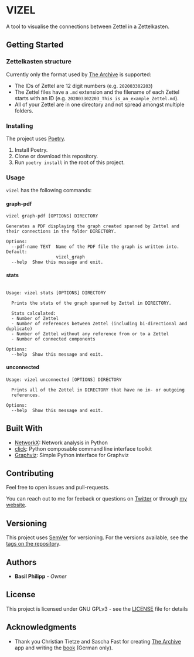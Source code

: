 # VIZEL

A tool to visualise the connections between Zettel in a Zettelkasten.

## Getting Started


### Zettelkasten structure

Currently only the format used by
[The Archive](https://zettelkasten.de/the-archive/) is supported:

* The IDs of Zettel are 12 digit numbers (e.g. `202003302203`)
* The Zettel files have a `.md` extension and the filename of each
  Zettel starts with an ID (e.g.
  `202003302203_This_is_an_example_Zettel.md`).
* All of your Zettel are in one directory and not spread amongst
  multiple folders.

### Installing

The project uses [Poetry](https://python-poetry.org/).

1. Install Poetry.
2. Clone or download this repository.
3. Run `poetry install` in the root of this project.

### Usage

`vizel` has the following commands:


#### graph-pdf
```
vizel graph-pdf [OPTIONS] DIRECTORY

Generates a PDF displaying the graph created spanned by Zettel and their connections in the folder DIRECTORY.

Options:
  --pdf-name TEXT  Name of the PDF file the graph is written into. Default:
                   vizel_graph
  --help  Show this message and exit.
```

#### stats
```

Usage: vizel stats [OPTIONS] DIRECTORY

  Prints the stats of the graph spanned by Zettel in DIRECTORY.

  Stats calculated:
  - Number of Zettel
  - Number of references between Zettel (including bi-directional and duplicate)
  - Number of Zettel without any reference from or to a Zettel
  - Number of connected components
  
Options:
  --help  Show this message and exit.
```

#### unconnected
```
Usage: vizel unconnected [OPTIONS] DIRECTORY

  Prints all of the Zettel in DIRECTORY that have no in- or outgoing
  references.

Options:
  --help  Show this message and exit.
```

## Built With

* [NetworkX](https://networkx.github.io/): Network analysis in Python
* [click](https://click.palletsprojects.com): Python composable command line interface toolkit
* [Graphviz](https://github.com/xflr6/graphviz): Simple Python interface for Graphviz

## Contributing

Feel free to open issues and pull-requests.

You can reach out to me for feeback or questions on
[Twitter](https://twitter.com/BasilPH) or through
[my website](https://interdimensional-television.com/).


## Versioning

This project uses [SemVer](http://semver.org/) for versioning. For the
versions available, see the
[tags on the repository](https://github.com/BasilPH/vizel/tags).

## Authors

* **Basil Philipp** - *Owner*

## License

This project is licensed under GNU GPLv3 - see the [LICENSE](LICENSE)
file for details

## Acknowledgments

* Thank you Christian Tietze and Sascha Fast for creating
  [The Archive](https://zettelkasten.de/the-archive/) app and writing
  the [book](https://zettelkasten.de/book/de/) (German only).
